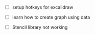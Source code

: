 - [ ] setup hotkeys for excalidraw
- [ ] learn how to create graph using data
- [ ] Stencil library not working

